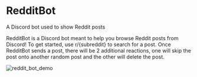 # RedditBot
A Discord bot used to show Reddit posts

RedditBot is a Discord bot meant to help you browse Reddit posts from Discord! To get started, use r/{subreddit} to search for a post. Once RedditBot sends a post, there will be 2 additional reactions, one will skip the post onto another random post and the other will delete the post.

![reddit_bot_demo](https://user-images.githubusercontent.com/100868154/184507152-69ad4135-53bd-4743-8284-0615e35960f2.png)
